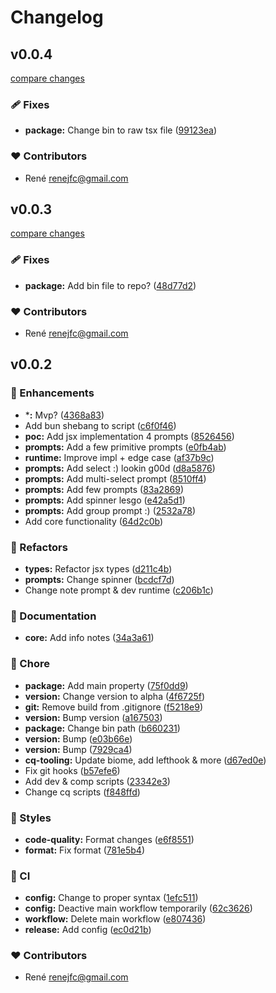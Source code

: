 # Changelog


## v0.0.4

[compare changes](https://github.com/renejfc/conmmit/compare/v0.0.3...v0.0.4)

### 🩹 Fixes

- **package:** Change bin to raw tsx file ([99123ea](https://github.com/renejfc/conmmit/commit/99123ea))

### ❤️ Contributors

- René <renejfc@gmail.com>

## v0.0.3

[compare changes](https://github.com/renejfc/conmmit/compare/v0.0.2...v0.0.3)

### 🩹 Fixes

- **package:** Add bin file to repo? ([48d77d2](https://github.com/renejfc/conmmit/commit/48d77d2))

### ❤️ Contributors

- René <renejfc@gmail.com>

## v0.0.2


### 🚀 Enhancements

- ***:** Mvp? ([4368a83](https://github.com/renejfc/conmmit/commit/4368a83))
- Add bun shebang to script ([c6f0f46](https://github.com/renejfc/conmmit/commit/c6f0f46))
- **poc:** Add jsx implementation 4 prompts ([8526456](https://github.com/renejfc/conmmit/commit/8526456))
- **prompts:** Add a few primitive prompts ([e0fb4ab](https://github.com/renejfc/conmmit/commit/e0fb4ab))
- **runtime:** Improve impl + edge case ([af37b9c](https://github.com/renejfc/conmmit/commit/af37b9c))
- **prompts:** Add select :) lookin g00d ([d8a5876](https://github.com/renejfc/conmmit/commit/d8a5876))
- **prompts:** Add multi-select prompt ([8510ff4](https://github.com/renejfc/conmmit/commit/8510ff4))
- **prompts:** Add few prompts ([83a2869](https://github.com/renejfc/conmmit/commit/83a2869))
- **prompts:** Add spinner lesgo ([e42a5d1](https://github.com/renejfc/conmmit/commit/e42a5d1))
- **prompts:** Add group prompt :) ([2532a78](https://github.com/renejfc/conmmit/commit/2532a78))
- Add core functionality ([64d2c0b](https://github.com/renejfc/conmmit/commit/64d2c0b))

### 💅 Refactors

- **types:** Refactor jsx types ([d211c4b](https://github.com/renejfc/conmmit/commit/d211c4b))
- **prompts:** Change spinner ([bcdcf7d](https://github.com/renejfc/conmmit/commit/bcdcf7d))
- Change note prompt & dev runtime ([c206b1c](https://github.com/renejfc/conmmit/commit/c206b1c))

### 📖 Documentation

- **core:** Add info notes ([34a3a61](https://github.com/renejfc/conmmit/commit/34a3a61))

### 🏡 Chore

- **package:** Add main property ([75f0dd9](https://github.com/renejfc/conmmit/commit/75f0dd9))
- **version:** Change version to alpha ([4f6725f](https://github.com/renejfc/conmmit/commit/4f6725f))
- **git:** Remove build from .gitignore ([f5218e9](https://github.com/renejfc/conmmit/commit/f5218e9))
- **version:** Bump version ([a167503](https://github.com/renejfc/conmmit/commit/a167503))
- **package:** Change bin path ([b660231](https://github.com/renejfc/conmmit/commit/b660231))
- **version:** Bump ([e03b66e](https://github.com/renejfc/conmmit/commit/e03b66e))
- **version:** Bump ([7929ca4](https://github.com/renejfc/conmmit/commit/7929ca4))
- **cq-tooling:** Update biome, add lefthook & more ([d67ed0e](https://github.com/renejfc/conmmit/commit/d67ed0e))
- Fix git hooks ([b57efe6](https://github.com/renejfc/conmmit/commit/b57efe6))
- Add dev & comp scripts ([23342e3](https://github.com/renejfc/conmmit/commit/23342e3))
- Change cq scripts ([f848ffd](https://github.com/renejfc/conmmit/commit/f848ffd))

### 🎨 Styles

- **code-quality:** Format changes ([e6f8551](https://github.com/renejfc/conmmit/commit/e6f8551))
- **format:** Fix format ([781e5b4](https://github.com/renejfc/conmmit/commit/781e5b4))

### 🤖 CI

- **config:** Change to proper syntax ([1efc511](https://github.com/renejfc/conmmit/commit/1efc511))
- **config:** Deactive main workflow temporarily ([62c3626](https://github.com/renejfc/conmmit/commit/62c3626))
- **workflow:** Delete main workflow ([e807436](https://github.com/renejfc/conmmit/commit/e807436))
- **release:** Add config ([ec0d21b](https://github.com/renejfc/conmmit/commit/ec0d21b))

### ❤️ Contributors

- René <renejfc@gmail.com>

